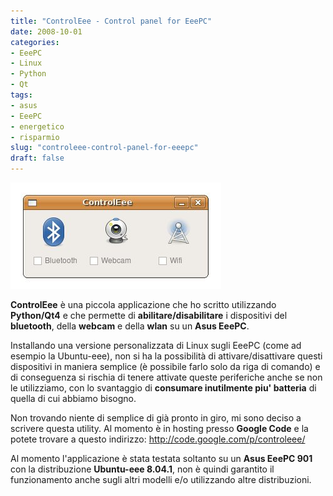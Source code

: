 ```yaml
---
title: "ControlEee - Control panel for EeePC"
date: 2008-10-01
categories: 
- EeePC
- Linux
- Python
- Qt
tags: 
- asus
- EeePC
- energetico
- risparmio
slug: "controleee-control-panel-for-eeepc"
draft: false
---
```


[![controlee](controleee.jpg)]()

**ControlEee** è una piccola applicazione che ho scritto utilizzando **Python/Qt4** e che
permette di **abilitare/disabilitare** i dispositivi del **bluetooth**,
della **webcam** e della **wlan** su un **Asus EeePC**.

Installando una versione personalizzata di Linux sugli EeePC (come ad
esempio la Ubuntu-eee), non si ha la possibilità di attivare/disattivare
questi dispositivi in maniera semplice (è possibile farlo solo da riga
di comando) e di conseguenza si rischia di tenere attivate queste
periferiche anche se non le utilizziamo, con lo svantaggio di
**consumare inutilmente piu' batteria** di quella di cui abbiamo
bisogno.

Non trovando niente di semplice di già pronto in giro, mi sono deciso a
scrivere questa utility. Al momento è in hosting presso **Google Code**
e la potete trovare a questo indirizzo:
<http://code.google.com/p/controleee/>

Al momento l'applicazione è stata testata soltanto su un **Asus EeePC
901** con la distribuzione **Ubuntu-eee 8.04.1**, non è quindi garantito
il funzionamento anche sugli altri modelli e/o utilizzando altre
distribuzioni.

